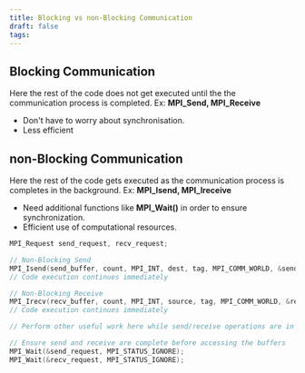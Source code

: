 ```yaml
---
title: Blocking vs non-Blocking Communication
draft: false
tags:
---
```

  
## Blocking Communication 
Here the rest of the code does not get executed until the the communication process is completed. 
Ex: **MPI_Send, MPI_Receive**
- Don't have to worry about synchronisation. 
- Less efficient
## non-Blocking Communication 
Here the rest of the code gets executed as the communication process is completes in the background. 
Ex: **MPI_Isend, MPI_Ireceive**
- Need additional functions like **MPI_Wait()** in order to ensure synchronization. 
- Efficient use of computational resources. 
```c
MPI_Request send_request, recv_request;

// Non-Blocking Send
MPI_Isend(send_buffer, count, MPI_INT, dest, tag, MPI_COMM_WORLD, &send_request);
// Code execution continues immediately

// Non-Blocking Receive
MPI_Irecv(recv_buffer, count, MPI_INT, source, tag, MPI_COMM_WORLD, &recv_request);
// Code execution continues immediately

// Perform other useful work here while send/receive operations are in progress

// Ensure send and receive are complete before accessing the buffers
MPI_Wait(&send_request, MPI_STATUS_IGNORE);
MPI_Wait(&recv_request, MPI_STATUS_IGNORE);
```



